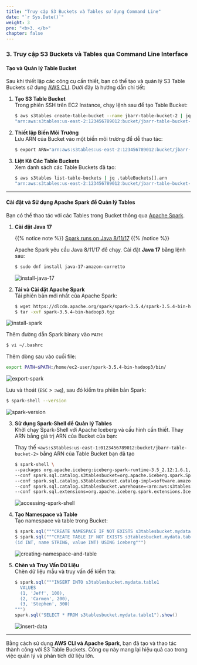 ```yaml
---
title: "Truy cập S3 Buckets và Tables sử dụng Command Line"
date: "`r Sys.Date()`"
weight: 3
pre: "<b>3. </b>"
chapter: false
---
```


### 3. Truy cập S3 Buckets và Tables qua Command Line Interface

#### Tạo và Quản lý Table Bucket

Sau khi thiết lập các công cụ cần thiết, bạn có thể tạo và quản lý S3 Table Buckets sử dụng [AWS CLI](https://aws.amazon.com/cli/). Dưới đây là hướng dẫn chi tiết:

1. **Tạo S3 Table Bucket**  
   Trong phiên SSH trên EC2 Instance, chạy lệnh sau để tạo Table Bucket:

   ```bash
   $ aws s3tables create-table-bucket --name jbarr-table-bucket-2 | jq .arn
   "arn:aws:s3tables:us-east-2:123456789012:bucket/jbarr-table-bucket-2"
   ```

2. **Thiết lập Biến Môi Trường**  
   Lưu ARN của Bucket vào một biến môi trường để dễ thao tác:

   ```bash
   $ export ARN="arn:aws:s3tables:us-east-2:123456789012:bucket/jbarr-table-bucket-2"
   ```

3. **Liệt Kê Các Table Buckets**  
   Xem danh sách các Table Buckets đã tạo:

   ```bash
   $ aws s3tables list-table-buckets | jq .tableBuckets[].arn
   "arn:aws:s3tables:us-east-2:123456789012:bucket/jbarr-table-bucket-2"
   ```

---

#### Cài đặt và Sử dụng Apache Spark để Quản lý Tables

Bạn có thể thao tác với các Tables trong Bucket thông qua [Apache Spark](https://spark.apache.org/).

1. **Cài đặt Java 17**  

   {{% notice note %}}
   [Spark runs on Java 8/11/17](https://spark.apache.org/docs/latest/#:~:text=Spark%20runs%20on%20Java%208/11/17)
   {{% /notice %}}

   Apache Spark yêu cầu Java 8/11/17 để chạy. Cài đặt **Java 17** bằng lệnh sau:

   ```bash
   $ sudo dnf install java-17-amazon-corretto
   ```

   ![install-java-17](/images/3-accessing-buckets-and-tables-via-command-line/image-2.png)

2. **Tải và Cài đặt Apache Spark**  
   Tải phiên bản mới nhất của Apache Spark:

   ```bash
   $ wget https://dlcdn.apache.org/spark/spark-3.5.4/spark-3.5.4-bin-hadoop3.tgz
   $ tar -xvf spark-3.5.4-bin-hadoop3.tgz
   ```

![install-spark](/images/3-accessing-buckets-and-tables-via-command-line/image-3.png)

Thêm đường dẫn Spark binary vào `PATH`:

```bash
$ vi ~/.bashrc
```

Thêm dòng sau vào cuối file:

```bash
export PATH=$PATH:/home/ec2-user/spark-3.5.4-bin-hadoop3/bin/
```

![export-spark](/images/3-accessing-buckets-and-tables-via-command-line/image-4.png)

Lưu và thoát (`ESC` > `:wq`), sau đó kiểm tra phiên bản Spark:

```bash
$ spark-shell --version
```

![spark-version](/images/3-accessing-buckets-and-tables-via-command-line/image-5.png)

3. **Sử dụng Spark-Shell để Quản lý Tables**  
    Khởi chạy Spark-Shell với Apache Iceberg và cấu hình cần thiết. Thay ARN bằng giá trị ARN của Bucket của bạn:

   Thay thế `<aws:s3tables:us-east-1:0123456789012:bucket/jbarr-table-bucket-2>` bằng ARN của Table Bucket bạn đã tạo

   ```bash
   $ spark-shell \
   --packages org.apache.iceberg:iceberg-spark-runtime-3.5_2.12:1.6.1,software.amazon.s3tables:s3-tables-catalog-for-iceberg-runtime:0.1.3,software.amazon.awssdk:s3:2.20.42,software.amazon.awssdk:sts:2.20.42,software.amazon.awssdk:kms:2.20.42,software.amazon.awssdk:glue:2.20.42,software.amazon.awssdk:dynamodb:2.20.42  \
   --conf spark.sql.catalog.s3tablesbucket=org.apache.iceberg.spark.SparkCatalog \
   --conf spark.sql.catalog.s3tablesbucket.catalog-impl=software.amazon.s3tables.iceberg.S3TablesCatalog \
   --conf spark.sql.catalog.s3tablesbucket.warehouse=<arn:aws:s3tables:us-east-1:123456789012:bucket/jbarr-table-bucket-2> \
   --conf spark.sql.extensions=org.apache.iceberg.spark.extensions.IcebergSparkSessionExtensions
   ```

   ![accessing-spark-shell](/images/3-accessing-buckets-and-tables-via-command-line/image-6.png)

4. **Tạo Namespace và Table**  
   Tạo namespace và table trong Bucket:

   ```scala
   $ spark.sql("""CREATE NAMESPACE IF NOT EXISTS s3tablesbucket.mydata""")
   $ spark.sql("""CREATE TABLE IF NOT EXISTS s3tablesbucket.mydata.table1
   (id INT, name STRING, value INT) USING iceberg""")
   ```

   ![creating-namespace-and-table](/images/3-accessing-buckets-and-tables-via-command-line/image-7.png)

5. **Chèn và Truy Vấn Dữ Liệu**  
   Chèn dữ liệu mẫu và truy vấn để kiểm tra:

   ```scala
   $ spark.sql("""INSERT INTO s3tablesbucket.mydata.table1
     VALUES
     (1, 'Jeff', 100),
     (2, 'Carmen', 200),
     (3, 'Stephen', 300)
   """)
   spark.sql("SELECT * FROM s3tablesbucket.mydata.table1").show()
   ```

   ![insert-data](/images/3-accessing-buckets-and-tables-via-command-line/image-8.png)

---

Bằng cách sử dụng **AWS CLI và Apache Spark**, bạn đã tạo và thao tác thành công với S3 Table Buckets. Công cụ này mang lại hiệu quả cao trong việc quản lý và phân tích dữ liệu lớn.
